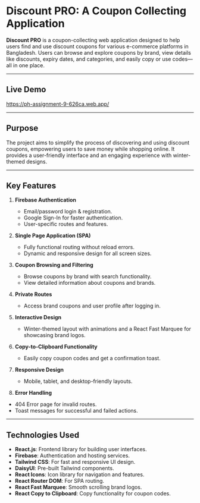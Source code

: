 # Discount PRO: A Coupon Collecting Application

**Discount PRO** is a coupon-collecting web application designed to help users find and use discount coupons for various e-commerce platforms in Bangladesh. Users can browse and explore coupons by brand, view details like discounts, expiry dates, and categories, and easily copy or use codes—all in one place.

---

## **Live Demo**

https://ph-assignment-9-626ca.web.app/

---

## **Purpose**

The project aims to simplify the process of discovering and using discount coupons, empowering users to save money while shopping online. It provides a user-friendly interface and an engaging experience with winter-themed designs.

---

## **Key Features**

1. **Firebase Authentication**

   - Email/password login & registration.
   - Google Sign-In for faster authentication.
   - User-specific routes and features.

2. **Single Page Application (SPA)**

   - Fully functional routing without reload errors.
   - Dynamic and responsive design for all screen sizes.

3. **Coupon Browsing and Filtering**

   - Browse coupons by brand with search functionality.
   - View detailed information about coupons and brands.

4. **Private Routes**

   - Access brand coupons and user profile after logging in.

5. **Interactive Design**

   - Winter-themed layout with animations and a React Fast Marquee for showcasing brand logos.

6. **Copy-to-Clipboard Functionality**

   - Easily copy coupon codes and get a confirmation toast.

7. **Responsive Design**

   - Mobile, tablet, and desktop-friendly layouts.

8. **Error Handling**

- 404 Error page for invalid routes.
- Toast messages for successful and failed actions.

---

## **Technologies Used**

- **React.js**: Frontend library for building user interfaces.
- **Firebase**: Authentication and hosting services.
- **Tailwind CSS**: For fast and responsive UI design.
- **DaisyUI**: Pre-built Tailwind components.
- **React Icons**: Icon library for navigation and features.
- **React Router DOM**: For SPA routing.
- **React Fast Marquee**: Smooth scrolling brand logos.
- **React Copy to Clipboard**: Copy functionality for coupon codes.
